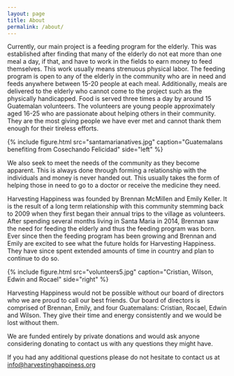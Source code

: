 ```yaml
---
layout: page
title: About
permalink: /about/
---
```


Currently, our main project is a feeding program for the elderly. This was established after finding that many of the elderly do not eat more than one meal a day, if that, and have to work in the fields to earn money to feed themselves. This work usually means strenuous physical labor. The feeding program is open to any of the elderly in the community who are in need and feeds anywhere between 15-20 people at each meal. Additionally, meals are delivered to the elderly who cannot come to the project such as the physically handicapped. Food is served three times a day by around 15 Guatemalan volunteers. The volunteers are young people approximately aged 16-25 who are passionate about helping others in their community. They are the most giving people we have ever met and cannot thank them enough for their tireless efforts.

{% include figure.html src="santamarianatives.jpg" caption="Guatemalans benefiting from Cosechando Felicidad" side="left" %}

We also seek to meet the needs of the community as they become apparent. This is always done through forming a relationship with the individuals and money is never handed out. This usually takes the form of helping those in need to go to a doctor or receive the medicine they need.

Harvesting Happiness was founded by Brennan McMillen and Emily Keller. It is the result of a long term relationship with this community stemming back to 2009 when they first began their annual trips to the village as volunteers. After spending several months living in Santa Maria in 2014, Brennan saw the need for feeding the elderly and thus the feeding program was born. Ever since then the feeding program has been growing and Brennan and Emily are excited to see what the future holds for Harvesting Happiness. They have since spent extended amounts of time in country and plan to continue to do so.

{% include figure.html src="volunteers5.jpg" caption="Cristian, Wilson, Edwin and Rocael" side="right" %}

Harvesting Happiness would not be possible without our board of directors who we are proud to call our best friends. Our board of directors is comprised of Brennan, Emily, and four Guatemalans: Cristian, Rocael, Edwin and Wilson. They give their time and energy consistently and we would be lost without them.

We are funded entirely by private donations and would ask anyone considering donating to contact us with any questions they might have.

If you had any additional questions please do not hesitate to contact us at [info@harvestinghappiness.org](mailto:info@harvestinghappiness.org)

